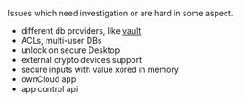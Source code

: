 Issues which need investigation or are hard in some aspect.

- different db providers, like [vault](http://vaultproject.io)
- ACLs, multi-user DBs
- unlock on secure Desktop
- external crypto devices support
- secure inputs with value xored in memory
- ownCloud app
- app control api
